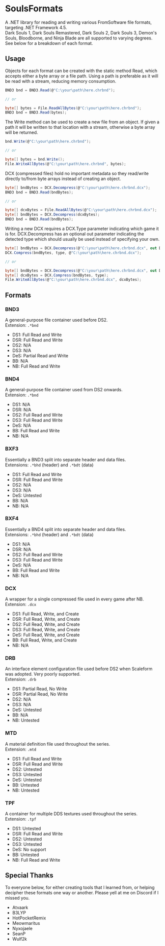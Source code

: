 
# SoulsFormats
A .NET library for reading and writing various FromSoftware file formats, targeting .NET Framework 4.5.  
Dark Souls 1, Dark Souls Remastered, Dark Souls 2, Dark Souls 3, Demon's Souls, Bloodborne, and Ninja Blade are all supported to varying degrees. See below for a breakdown of each format.

## Usage
Objects for each format can be created with the static method Read, which accepts either a byte array or a file path. Using a path is preferable as it will be read with a stream, reducing memory consumption.
```cs
BND3 bnd = BND3.Read(@"C:\your\path\here.chrbnd");

// or

byte[] bytes = File.ReadAllBytes(@"C:\your\path\here.chrbnd");
BND3 bnd = BND3.Read(bytes);
```

The Write method can be used to create a new file from an object. If given a path it will be written to that location with a stream, otherwise a byte array will be returned.
```cs
bnd.Write(@"C:\your\path\here.chrbnd");

// or

byte[] bytes = bnd.Write();
File.WriteAllBytes(@"C:\your\path\here.chrbnd", bytes);
```

DCX (compressed files) hold no important metadata so they read/write directly to/from byte arrays instead of creating an object.
```cs
byte[] bndBytes = DCX.Decompress(@"C:\your\path\here.chrbnd.dcx");
BND3 bnd = BND3.Read(bndBytes);

// or

byte[] dcxBytes = File.ReadAllBytes(@"C:\your\path\here.chrbnd.dcx");
byte[] bndBytes = DCX.Decompress(dcxBytes);
BND3 bnd = BND3.Read(bndBytes);
```

Writing a new DCX requires a DCX.Type parameter indicating which game it is for. DCX.Decompress has an optional out parameter indicating the detected type which should usually be used instead of specifying your own.
```cs
byte[] bndBytes = DCX.Decompress(@"C:\your\path\here.chrbnd.dcx", out DCX.Type type);
DCX.Compress(bndBytes, type, @"C:\your\path\here.chrbnd.dcx");

// or

byte[] bndBytes = DCX.Decompress(@"C:\your\path\here.chrbnd.dcx", out DCX.Type type);
byte[] dcxBytes = DCX.Compress(bndBytes, type);
File.WriteAllBytes(@"C:\your\path\here.chrbnd.dcx", dcxBytes);
```

## Formats
### BND3
A general-purpose file container used before DS2.  
Extension: `.*bnd`
* DS1: Full Read and Write
* DSR: Full Read and Write
* DS2: N/A
* DS3: N/A
* DeS: Partial Read and Write
* BB: N/A
* NB: Full Read and Write

### BND4
A general-purpose file container used from DS2 onwards.  
Extension: `.*bnd`
* DS1: N/A
* DSR: N/A
* DS2: Full Read and Write
* DS3: Full Read and Write
* DeS: N/A
* BB: Full Read and Write
* NB: N/A

### BXF3
Essentially a BND3 split into separate header and data files.  
Extensions: `.*bhd` (header) and `.*bdt` (data)
* DS1: Full Read and Write
* DSR: Full Read and Write
* DS2: N/A
* DS3: N/A
* DeS: Untested
* BB: N/A
* NB: N/A

### BXF4
Essentially a BND4 split into separate header and data files.  
Extensions: `.*bhd` (header) and `.*bdt` (data)
* DS1: N/A
* DSR: N/A
* DS2: Full Read and Write
* DS3: Full Read and Write
* DeS: N/A
* BB: Full Read and Write
* NB: N/A

### DCX
A wrapper for a single compressed file used in every game after NB.  
Extension: `.dcx`
* DS1: Full Read, Write, and Create
* DSR: Full Read, Write, and Create
* DS2: Full Read, Write, and Create
* DS3: Full Read, Write, and Create
* DeS: Full Read, Write, and Create
* BB: Full Read, Write, and Create
* NB: N/A

### DRB
An interface element configuration file used before DS2 when Scaleform was adopted. Very poorly supported.  
Extension: `.drb`
* DS1: Partial Read, No Write
* DSR: Partial Read, No Write
* DS2: N/A
* DS3: N/A
* DeS: Untested
* BB: N/A
* NB: Untested

### MTD
A material definition file used throughout the series.  
Extension: `.mtd`
* DS1: Full Read and Write
* DSR: Full Read and Write
* DS2: Untested
* DS3: Untested
* DeS: Untested
* BB: Untested
* NB: Untested

### TPF
A container for multiple DDS textures used throughout the series.  
Extension: `.tpf`
* DS1: Untested
* DSR: Full Read and Write
* DS2: Untested
* DS3: Untested
* DeS: No support
* BB: Untested
* NB: Full Read and Write

## Special Thanks
To everyone below, for either creating tools that I learned from, or helping decipher these formats one way or another. Please yell at me on Discord if I missed you.
* Atvaark
* B3LYP
* HotPocketRemix
* Meowmaritus
* Nyxojaele
* SeanP
* Wulf2k
